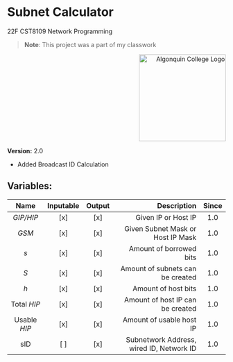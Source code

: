 <div align="left">
  <h1>Subnet Calculator</h1>
  22F CST8109 Network Programming
</div>

> **Note**: This project was a part of my classwork

<div align="right">
  <img src="https://s7494.pcdn.co/wp-content/themes/algonquincollege2018/images/AC-Logo-White.png" alt="Algonquin College Logo" width="200">
</div>

**Version:** 2.0
* Added Broadcast ID Calculation

Variables:
--

| Name | Inputable | Output | Description | Since |
|:----:|:---------:|:------:|------------:|:-----:|
| _GIP/HIP_ | [x] | [x] | Given IP or Host IP | 1.0 |
| _GSM_ | [x] | [x] | Given Subnet Mask or Host IP Mask | 1.0 |
| _s_ | [x] | [x] | Amount of borrowed bits | 1.0 |
| _S_ | [x] | [x] | Amount of subnets can be created | 1.0 |
| _h_ | [x] | [x] | Amount of host bits | 1.0 |
| Total _HIP_ | [x] | [x] | Amount of host IP can be created | 1.0 |
| Usable _HIP_ | [x] | [x] | Amount of usable host IP | 1.0 |
| sID | [ ] | [x] | Subnetwork Address, wired ID, Network ID | 1.0 |
